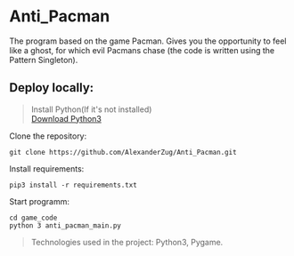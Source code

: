 # Anti_Pacman
The program based on the game Pacman. Gives you the opportunity to feel like a ghost, for which evil Pacmans chase (the code is written using the Pattern Singleton).

## Deploy locally:

> Install Python(If it's not installed)<br>
> [Download Python3](https://www.python.org/downloads/)

Clone the repository:
```
git clone https://github.com/AlexanderZug/Anti_Pacman.git
```

Install requirements:
```
pip3 install -r requirements.txt
```


Start programm:
```
cd game_code
python 3 anti_pacman_main.py
```

> Technologies used in the project: Python3, Pygame.
